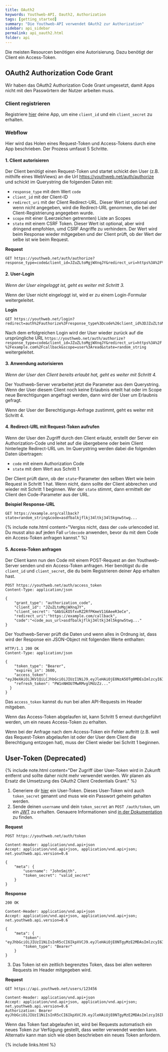 ```yaml
---
title: OAuth2
keywords: Youthweb-API, Oauth2, Authorization
tags: [getting_started]
summary: "Die Youthweb-API verwendet OAuth2 zur Authorization"
sidebar: api_sidebar
permalink: api_oauth2.html
folder: api
---
```


Die meisten Resourcen benötigen eine Autorisierung. Dazu benötigt der Client ein Access-Token.

## OAuth2 Authorization Code Grant

Wir haben das OAuth2 Authorization Code Grant umgesetzt, damit Apps nicht mit den Passwörtern der Nutzer arbeiten muss.

### Client registrieren

Registriere [hier](https://youthweb.net/settings/clients/new) deine App, um eine `client_id` und ein `client_secret` zu erhalten.

### Webflow

Hier wird das Holen eines Request-Token und Access-Tokens durch eine App beschrieben. Der Prozess umfasst 5 Schritte.

#### 1. Client autorisieren

Der Client benötigt einen Request-Token und startet schickt den User (z.B. mithilfe eines WebViews) an die Url https://youthweb.net/auth/authorize und schickt im Querystring die folgenden Daten mit:

* `response_type` mit dem Wert `code`
* `client_id` mit der Client-ID
* `redirect_uri` mit der Client Redirect-URL. Dieser Wert ist optional und wenn nicht angegeben, wird die Redirect-URL genommen, die bei der Client-Registrierung angegeben wurde.
* `scope` mit einer (Leerzeichen getrennten) Liste an Scopes
* `state` mit einem CSRF Token. Dieser Wert ist optional, aber wird dringend empfohlen, umd CSRF Angriffe zu verhindern. Der Wert wird beim Response wieder mitgegeben und der Client prüft, ob der Wert der selbe ist wie beim Request.

**Request**

```
GET https://youthweb.net/auth/authorize?response_type=code&client_id=JZuZLtoMgjWXnqJY&redirect_uri=https%3A%2F%2Fexample.com%2Fcallback&scope=user%3Aread&state=random_string
```

#### 2. User-Login

_Wenn der User eingeloggt ist, geht es weiter mit Schritt 3._

Wenn der User nicht eingeloggt ist, wird er zu einem Login-Formular weitergeleitet.

**Login**

```
GET https://youthweb.net/login?redirect=auth%2Fauthorize%3Fresponse_type%3Dcode%26client_id%3DJZuZLtoMgjWXnqJY%26redirect_uri%3Dhttps%253A%252F%252Fexample.com%252Fcallback%26scope%3Duser%253Aread%26state%3Drandom_string
```

Nach dem erfolgreichen Login wird der User wieder zurück auf die ursprüngliche URL `https://youthweb.net/auth/authorize?response_type=code&client_id=JZuZLtoMgjWXnqJY&redirect_uri=https%3A%2F%2Fexample.com%2Fcallback&scope=user%3Aread&state=random_string` weitergeleitet.

#### 3. Anwendung autorisieren

_Wenn der User den Client bereits erlaubt hat, geht es weiter mit Schritt 4._

Der Youthweb-Server verarbeitet jetzt die Parameter aus dem Querystring. Wenn der User diesem Client noch keine Erlaubnis erteilt hat oder im Scope neue Berechtigungen angefragt werden, dann wird der User um Erlaubnis gefragt.

Wenn der User der Berechtigungs-Anfrage zustimmt, geht es weiter mit Schritt 4.

#### 4. Redirect-URL mit Request-Token aufrufen

Wenn der User den Zugriff durch den Client erlaubt, erstellt der Server ein Authorization-Code und leitet auf die übergebene oder beim Client hinterlegte Redirect-URL um. Im Querystring werden dabei die folgenden Daten übertragen:

* `code` mit einem Authorization Code
* `state` mit dem Wert aus Schritt 1

Der Client prüft dann, ob der `state`-Parameter den selben Wert wie beim Request in Schritt 1 hat. Wenn nicht, dann sollte der Client abbrechen und wieder mit Schritt 1 beginnen. Wer der `state` stimmt, dann ermittelt der Client den Code-Parameter aus der URL.

**Beispiel Response-URL**

```
GET https://example.org/callback?state=random_string&code=asdfbalkjflkj34ltkj34l5kgnw5twg...
```

{% include note.html content="Vergiss nicht, dass der `code` urlencoded ist. Du musst also auf jeden Fall `urldecode` anwenden, bevor du mit dem Code ein Access-Token anfragen kannst." %}

#### 5. Access-Token anfragen

Der Client kann nun den Code mit einem POST-Request an den Youthweb-Server senden und ein Access-Token anfragen. Hier benötigst du die `client_id` und `client_secret`, die du beim Registrieren deiner App erhalten hast.

```
POST https://youthweb.net/auth/access_token
Content-Type: application/json

{
    "grant_type": "authorization_code",
    "client_id": "JZuZLtoMgjWXnqJY",
    "client_secret": "GAbSLKO5fxvRZ2RfPKmeV116AeeR3eCe",
    "redirect_uri":"https://example.com/callback",
    "code":"<code_aus_url>asdfbalkjflkj34ltkj34l5kgnw5twg..."
}
```

Der Youthweb-Server prüft die Daten und wenn alles in Ordnung ist, dass wird der Response ein JSON-Object mit folgenden Werte enthalten:

```
HTTP/1.1 200 OK
Content-Type: application/json

{
    "token_type": "Bearer",
    "expires_in": 3600,
    "access_token": "eyJ0eXAiOiJKV1QiLCJhbGciOiJIUzI1NiJ9.eyJleHAiOjE0NzA5OTg0MDEsImlzcyI6IkFsRXdNOGhhSVByWWZCMFMifQ.skOweG5QtefZE9ZR_p5HnS1aBGcG3t0D3v9Cx6nCSq0",
    "refresh_token": "PW1nNHOU7MwRMvglMdzZz..."
  }
}
```

Das `access_token` kannst du nun bei allen API-Requests im Header mitgeben.

Wenn das Access-Token abgelaufen ist, kann Schritt 5 erneut durchgeführt werden, um ein neues Access-Token zu erhalten.

Wenn bei der Anfrage nach dem Access-Token ein Fehler auftritt (z.B. weil das Request-Token abgelaufen ist oder der User dem Client die Berechtigung entzogen hat), muss der Client wieder bei Schritt 1 beginnen.

## User-Token (Deprecated)

{% include note.html content="Der Zugriff über User-Token wird in Zukunft entfernt und sollte daher nicht mehr verwendet werden. Wir planen als Ersatz die Umsetzung des OAuth2 Client Credentials Grant." %}

1. Generiere dir [hier](https://youthweb.net/settings/token) ein User-Token. Dieses User-Token wird auch `token_secret` genannt und muss wie ein Passwort geheim gehalten werden.
2. Sende deinen `username` und dein `token_secret` an `POST /auth/token`, um ein [JWT](http://jwt.io/) zu erhalten. Genauere Informationen sind [in der Dokumentation](http://docs.youthweb.apiary.io/#reference/auth) zu finden.

**Request**

```
POST https://youthweb.net/auth/token

Content-Header: application/vnd.api+json
Accept: application/vnd.api+json, application/vnd.api+json; net.youthweb.api.version=0.6

{
    "meta": {
        "username": "JohnSmith",
        "token_secret": "valid_secret"
    }
}
```

**Response**

```
200 OK

Content-Header: application/vnd.api+json
Accept: application/vnd.api+json, application/vnd.api+json; net.youthweb.api.version=0.6

{
    "meta": {
        "token": "eyJhbGciOiJIUzI1NiIsInR5cCI6IkpXVCJ9.eyJleHAiOjE0NTgyMzE2MDAsImlzcyI6IkpOdlBnY3ROcEg1Y0s2UmMifQ.BOn0XFDDYa5iBHJb636A0C0m4sU5NO8SA_CPOVHoWNs",
        "token_type": "Bearer"
    }
}
```


3. Das Token ist ein zeitlich begrenztes Token, dass bei allen weiteren Requests im Header mitgegeben wird.

**Request**

```
GET https://api.youthweb.net/users/123456

Content-Header: application/vnd.api+json
Accept: application/vnd.api+json, application/vnd.api+json; net.youthweb.api.version=0.6
Authorization: Bearer eyJhbGciOiJIUzI1NiIsInR5cCI6IkpXVCJ9.eyJleHAiOjE0NTgyMzE2MDAsImlzcyI6IkpOdlBnY3ROcEg1Y0s2UmMifQ.BOn0XFDDYa5iBHJb636A0C0m4sU5NO8SA_CPOVHoWNs

```

Wenn das Token fast abgelaufen ist, wird bei Requests automatisch ein neues Token zur Verfügung gestellt, dass weiter verwendet werden kann. Alternativ kann man sich wie oben beschrieben ein neues Token anfordern.

{% include links.html %}
